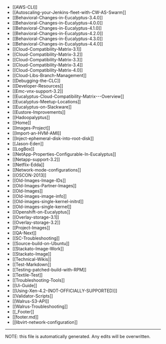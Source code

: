 * [[AWS-CLI]]
* [[Autoscaling-your-Jenkins-fleet-with-CW-AS-Swarm]]
* [[Behavioral-Changes-in-Eucalyptus-3.4.0]]
* [[Behavioral-Changes-in-Eucalyptus-4.0.0]]
* [[Behavioral-Changes-in-Eucalyptus-4.1.0]]
* [[Behavioral-Changes-in-Eucalyptus-4.2.0]]
* [[Behavioral-Changes-in-Eucalyptus-4.3.0]]
* [[Behavioral-Changes-in-Eucalyptus-4.4.0]]
* [[Cloud-Compatibility-Matrix-3.1]]
* [[Cloud-Compatibility-Matrix-3.2]]
* [[Cloud-Compatibility-Matrix-3.3]]
* [[Cloud-Compatibility-Matrix-3.4]]
* [[Cloud-Compatibility-Matrix-4.0]]
* [[Cloud-Libs-Branch-Management]]
* [[Debugging-the-CLC]]
* [[Developer-Resources]]
* [[Emc-vnx-support-3.2]]
* [[Eucalyptus-Cloud-Compatibility-Matrix---Overview]]
* [[Eucalyptus-Meetup-Locations]]
* [[Eucalyptus-on-Slackware]]
* [[Eustore-Improvements]]
* [[Hadoopalyptus]]
* [[Home]]
* [[Images-Project]]
* [[Import-an-HVM-AMI]]
* [[Inject-ephemeral-disk-into-root-disk]]
* [[Jason-Eden]]
* [[LogBox]]
* [[NetApp-Properties-Configurable-In-Eucalyptus]]
* [[Netapp-support-3.2]]
* [[Netflix-Edda]]
* [[Network-mode-configurations]]
* [[OSCON-2013]]
* [[Old-Images-Image-IDs]]
* [[Old-Images-Partner-Images]]
* [[Old-Images]]
* [[Old-images-image-info]]
* [[Old-images-single-kernel-initrd]]
* [[Old-images-single-kernel]]
* [[Openshift-on-Eucalyptus]]
* [[Overlay-storage-3.1]]
* [[Overlay-storage-3.2]]
* [[Project-Images]]
* [[QA-Next]]
* [[SC-Troubleshooting]]
* [[Source-build-on-Ubuntu]]
* [[Stackato-Image-Work]]
* [[Stackato-Image]]
* [[Technical-Wikis]]
* [[Test-Markdown]]
* [[Testing-patched-build-with-RPM]]
* [[Textile-Test]]
* [[Troubleshooting-Tools]]
* [[Ui-Guide]]
* [[Using-Xen-4.2-(NOT-OFFICIALLY-SUPPORTED)]]
* [[Validator-Scripts]]
* [[Walrus-S3-API]]
* [[Walrus-Troubleshooting]]
* [[_Footer]]
* [[footer.md]]
* [[libvirt-network-configuration]]

*****
NOTE: this file is automatically generated. Any edits will be overwritten.
